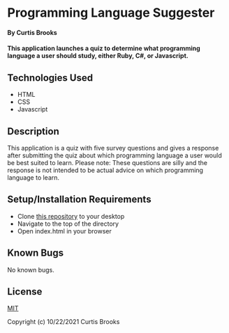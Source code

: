 # Programming Language Suggester

#### By Curtis Brooks

#### This application launches a quiz to determine what programming language a user should study, either Ruby, C#, or Javascript.

## Technologies Used

* HTML
* CSS
* Javascript

## Description

This application is a quiz with five survey questions and gives a response after submitting the quiz about which programming language a user would be best suited to learn. Please note: These questions are silly and the response is not intended to be actual advice on which programming language to learn.

## Setup/Installation Requirements

* Clone [this repository](https://github.com/curtisbrooks678/programming-language-suggester) to your desktop
* Navigate to the top of the directory
* Open index.html in your browser

## Known Bugs

No known bugs.

## License
[MIT](https://en.wikipedia.org/wiki/MIT_License)

Copyright (c) 10/22/2021 Curtis Brooks